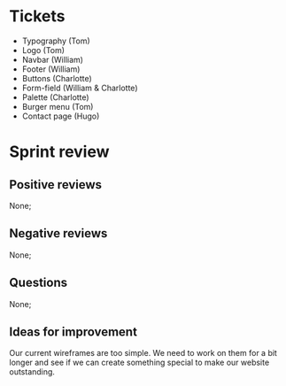 # Tickets

- Typography (Tom)
- Logo (Tom)
- Navbar (William)
- Footer (William)
- Buttons (Charlotte)
- Form-field (William & Charlotte)
- Palette (Charlotte)
- Burger menu (Tom)
- Contact page (Hugo)

# Sprint review

## Positive reviews

None;

## Negative reviews

None;

## Questions

None;

## Ideas for improvement

Our current wireframes are too simple. We need to work on them for a bit longer and see if we can create something special to make our website outstanding.
